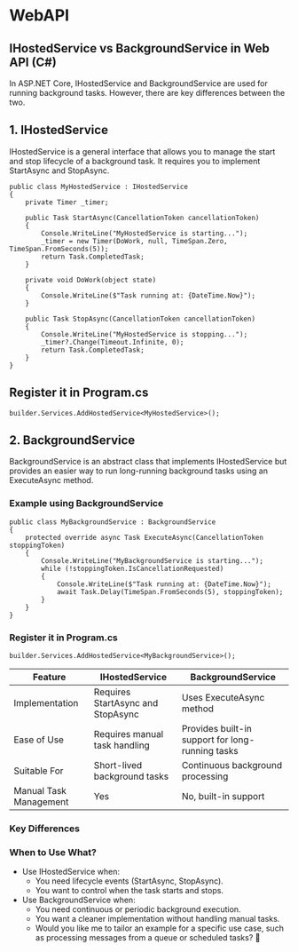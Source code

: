 # WebAPI

## IHostedService vs BackgroundService in Web API (C#)
In ASP.NET Core, IHostedService and BackgroundService are used for running background tasks. However, there are key differences between the two.

## 1. IHostedService
IHostedService is a general interface that allows you to manage the start and stop lifecycle of a background task. It requires you to implement StartAsync and StopAsync.

```
public class MyHostedService : IHostedService
{
    private Timer _timer;

    public Task StartAsync(CancellationToken cancellationToken)
    {
        Console.WriteLine("MyHostedService is starting...");
        _timer = new Timer(DoWork, null, TimeSpan.Zero, TimeSpan.FromSeconds(5));
        return Task.CompletedTask;
    }

    private void DoWork(object state)
    {
        Console.WriteLine($"Task running at: {DateTime.Now}");
    }

    public Task StopAsync(CancellationToken cancellationToken)
    {
        Console.WriteLine("MyHostedService is stopping...");
        _timer?.Change(Timeout.Infinite, 0);
        return Task.CompletedTask;
    }
}
```
## Register it in Program.cs

```
builder.Services.AddHostedService<MyHostedService>();
```

## 2. BackgroundService
BackgroundService is an abstract class that implements IHostedService but provides an easier way to run long-running background tasks using an ExecuteAsync method.

### Example using BackgroundService
    
```
public class MyBackgroundService : BackgroundService
{
    protected override async Task ExecuteAsync(CancellationToken stoppingToken)
    {
        Console.WriteLine("MyBackgroundService is starting...");
        while (!stoppingToken.IsCancellationRequested)
        {
            Console.WriteLine($"Task running at: {DateTime.Now}");
            await Task.Delay(TimeSpan.FromSeconds(5), stoppingToken);
        }
    }
}

```

### Register it in Program.cs

```
builder.Services.AddHostedService<MyBackgroundService>();
```

| Feature                 | IHostedService            | BackgroundService                      |
|-------------------------|--------------------------|----------------------------------------|
| Implementation         | Requires StartAsync and StopAsync | Uses ExecuteAsync method             |
| Ease of Use            | Requires manual task handling | Provides built-in support for long-running tasks |
| Suitable For           | Short-lived background tasks | Continuous background processing      |
| Manual Task Management | Yes                      | No, built-in support                  |


### Key Differences

### When to Use What?
- Use IHostedService when:
    - You need lifecycle events (StartAsync, StopAsync).
    - You want to control when the task starts and stops.
- Use BackgroundService when:
    - You need continuous or periodic background execution.
    - You want a cleaner implementation without handling manual tasks.
    - Would you like me to tailor an example for a specific use case, such as processing messages from a queue or scheduled tasks? 🚀

